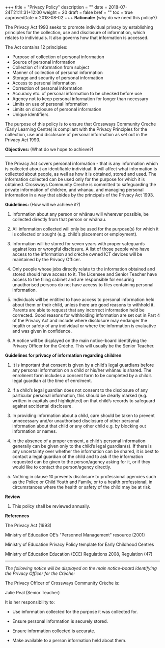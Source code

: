 +++
title = "Privacy Policy"
description = ""
date = 2018-07-24T21:11:31+12:00
weight = 20
draft = false
bref = ""
toc = true
approvedDate = 2018-08-02
+++
**Rationale:** (why do we need this policy?)

The Privacy Act 1993 seeks to promote individual privacy by establishing principles for the collection, use and disclosure of information, which relates to individuals. It also governs how that information is accessed.

The Act contains 12 principles:

* Purpose of collection of personal information
* Source of personal information
* Collection of information from subject
* Manner of collection of personal information
* Storage and security of personal information
* Access to personal information
* Correction of personal information
* Accuracy etc. of personal information to be checked before use
* Agency not to keep personal information for longer than necessary
* Limits on use of personal information
* Limits on disclosure of personal information
* Unique identifiers.

The purpose of this policy is to ensure that Crossways Community Creche (Early Learning Centre) is compliant with the Privacy Principles for the collection, use and disclosure of personal information as set out in the Privacy Act 1993.

 

**Objectives:** (What do we hope to achieve?)

** **

The Privacy Act covers personal information - that is any information which is collected about an identifiable individual. It will affect what information is collected about people, as well as how it is obtained, stored and used. The information collected can be used only for the purpose for which it is obtained. Crossways Community Creche is committed to safeguarding the private information of children, and whanau, and managing personal information in a way that abides by the principals of the Privacy Act 1993.

**Guidelines:** (How will we achieve it?)

1. Information about any person or whänau will wherever possible, be collected directly from that person or whänau.

2. All information collected will only be used for the purpose(s) for which it is collected or sought (e.g. child’s placement or employment).  

3. Information will be stored for seven years with proper safeguards against loss or wrongful disclosure.  A list of those people who have access to the information and crèche owned ICT devices will be maintained by the Privacy Officer.

4. Only people whose jobs directly relate to the information obtained and stored should have access to it.  The Licensee and Senior Teacher have access to the filing cabinet and are responsible for ensuring unauthorised persons do not have access to files containing personal information.

5. Individuals will be entitled to have access to personal information held about them or their child, unless there are good reasons to withhold it.  Parents are able to request that any incorrect information held be corrected.  Good reasons for withholding information are set out in Part 4 of the Privacy Act and include where disclosure may endanger the health or safety of any individual or where the information is evaluative and was given in confidence.

6. A notice will be displayed on the main notice-board identifying the Privacy Officer for the Crèche.  This will usually be the Senior Teacher.

**Guidelines for privacy of information regarding children**

1. It is important that consent is given by a child’s legal guardians before any personal information on a child or his/her whänau is shared.  The enrolment form includes a consent form to be completed by a child’s legal guardian at the time of enrolment.

2. If a child’s legal guardian does not consent to the disclosure of any particular personal information, this should be clearly marked (e.g. written in capitals and highlighted) on that child’s records to safeguard against accidental disclosure.

3. In providing information about a child, care should be taken to prevent unnecessary and/or unauthorised disclosure of other personal information about that child or any other child e.g. by blocking out information or names.

4. In the absence of a proper consent, a child’s personal information generally can be given only to the child’s legal guardian(s).  If there is any uncertainty over whether the information can be shared, it is best to contact a legal guardian of the child and to ask if the information requested can be given to the person/agency asking for it, or if they would like to contact the person/agency directly.

5. Nothing in clause 10 prevents disclosure to professional agencies such as the Police or Child Youth and Family, or to a health professional, in circumstances where the health or safety of the child may be at risk.

**Review**

1. This policy shall be reviewed annually. 

**References**

The Privacy Act (1993)

Ministry of Education OE’s "Personnel Management" resource (2001)

Ministry of Education Privacy Policy template for Early Childhood Centres

Ministry of Education Education (ECE) Regulations 2008, Regulation (47)



** **

*The following notice will be displayed on the main notice-board identifying the Privacy Officer for the Crèche:*

The Privacy Officer of Crossways Community Crèche is:

Julie Peal
(Senior Teacher)

It is her responsibility to:

* Use information collected for the purpose it was collected for.

* Ensure personal information is securely stored.

* Ensure information collected is accurate.

* Make available to a person information held about them.


